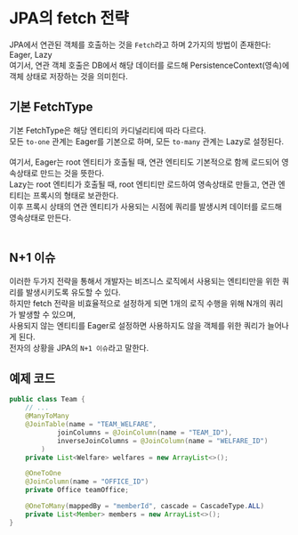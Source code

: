 # JPA의 fetch 전략

JPA에서 연관된 객체를 호출하는 것을 `Fetch`라고 하며 2가지의 방법이 존재한다: Eager, Lazy<br>
여기서, 연관 객체 호출은 DB에서 해당 데이터를 로드해 PersistenceContext(영속)에 객체 상태로 저장하는 것을 의미힌다.<br>

## 기본 FetchType

기본 FetchType은 해당 엔티티의 카디널리티에 따라 다르다.<br>
모든 `to-one` 관계는 Eager를 기본으로 하며, 모든 `to-many` 관계는 Lazy로 설정된다.<br>
<br>
여기서, Eager는 root 엔티티가 호출될 때, 연관 엔티티도 기본적으로 함께 로드되어 영속상태로 만드는 것을 뜻한다.<br>
Lazy는 root 엔티티가 호출될 때, root 엔티티만 로드하여 영속상태로 만들고, 연관 엔티티는 프록시의 형태로 보관한다.<br>
이후 프록시 상태의 연관 엔티티가 사용되는 시점에 쿼리를 발생시켜 데이터를 로드해 영속상태로 만든다.<br>
<br>

## N+1 이슈

이러한 두가지 전략을 통해서 개발자는 비즈니스 로직에서 사용되는 엔티티만을 위한 쿼리를 발생시키도록 유도할 수 있다.<br>
하지만 fetch 전략을 비효율적으로 설정하게 되면 1개의 로직 수행을 위해 N개의 쿼리가 발생할 수 있으며,<br>
사용되지 않는 엔티티를 Eager로 설정하면 사용하지도 않을 객체를 위한 쿼리가 늘어나게 된다.<br>
전자의 상황을 JPA의 `N+1 이슈`라고 말한다.<br>


## 예제 코드

```JAVA
public class Team {
    // ...
    @ManyToMany
    @JoinTable(name = "TEAM_WELFARE",
            joinColumns = @JoinColumn(name = "TEAM_ID"),
            inverseJoinColumns = @JoinColumn(name = "WELFARE_ID")
        )
    private List<Welfare> welfares = new ArrayList<>();

    @OneToOne
    @JoinColumn(name = "OFFICE_ID")
    private Office teamOffice;

    @OneToMany(mappedBy = "memberId", cascade = CascadeType.ALL)
    private List<Member> members = new ArrayList<>();
}
```





